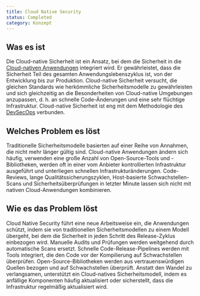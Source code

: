 ```yaml
---
title: Cloud Native Security
status: Completed
category: Konzept
---
```


## Was es ist

Die Cloud-native Sicherheit ist ein Ansatz, bei dem die Sicherheit in die [Cloud-nativen Anwendungen](/cloud_native_apps/) integriert wird. Er gewährleistet, dass die Sicherheit Teil des gesamten Anwendungslebenszyklus ist, von der Entwicklung bis zur Produktion. Cloud-native Sicherheit versucht, die gleichen Standards wie herkömmliche Sicherheitsmodelle zu gewährleisten und sich gleichzeitig an die Besonderheiten von Cloud-native Umgebungen anzupassen, d. h. an schnelle Code-Änderungen und eine sehr flüchtige Infrastruktur. Cloud-native Sicherheit ist eng mit dem Methodologie des [DevSecOps](/devsecops/) verbunden.

## Welches Problem es löst

Traditionelle Sicherheitsmodelle basierten auf einer Reihe von Annahmen, die nicht mehr länger gültig sind. Cloud-native Anwendungen ändern sich häufig, verwenden eine große Anzahl von Open-Source-Tools und -Bibliotheken, werden oft in einer vom Anbieter kontrollierten Infrastruktur ausgeführt und unterliegen schnellen Infrastrukturänderungen. Code-Reviews, lange Qualitätssicherungszyklen, Host-basierte Schwachstellen-Scans und Sicherheitsüberprüfungen in letzter Minute lassen sich nicht mit nativen Cloud-Anwendungen kombinieren.

## Wie es das Problem löst

Cloud Native Security führt eine neue Arbeitsweise ein, die Anwendungen schützt, indem sie von traditionellen Sicherheitsmodellen zu einem Modell übergeht, bei dem die Sicherheit in jeden Schritt des Release-Zyklus einbezogen wird. Manuelle Audits und Prüfungen werden weitgehend durch automatische Scans ersetzt. Schnelle Code-Release-Pipelines werden mit Tools integriert, die den Code vor der Kompilierung auf Schwachstellen überprüfen. Open-Source-Bibliotheken werden aus vertrauenswürdigen Quellen bezogen und auf Schwachstellen überprüft. Anstatt den Wandel zu verlangsamen, unterstützt ein Cloud-natives Sicherheitsmodell, indem es anfällige Komponenten häufig aktualisiert oder sicherstellt, dass die Infrastruktur regelmäßig aktualisiert wird.